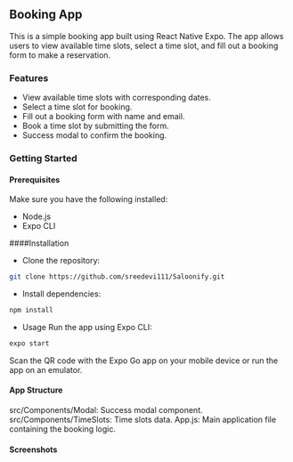 ## Booking App

This is a simple booking app built using React Native Expo. The app allows users to view available time slots, select a time slot, and fill out a booking form to make a reservation.

### Features
- View available time slots with corresponding dates.
- Select a time slot for booking.
- Fill out a booking form with name and email.
- Book a time slot by submitting the form.
- Success modal to confirm the booking.

### Getting Started

#### Prerequisites
Make sure you have the following installed:

 - Node.js
 - Expo CLI

####Installation
- Clone the repository:
```sh
git clone https://github.com/sreedevi111/Saloonify.git
```

- Install dependencies:
```sh
npm install
```
- Usage
Run the app using Expo CLI:

```sh
expo start
```

Scan the QR code with the Expo Go app on your mobile device or run the app on an emulator.

#### App Structure
src/Components/Modal: Success modal component.
src/Components/TimeSlots: Time slots data.
App.js: Main application file containing the booking logic.

#### Screenshots

